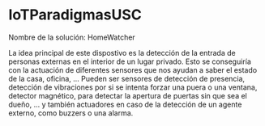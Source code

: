 # IoTParadigmasUSC

Nombre de la solución: HomeWatcher

La idea principal de este dispostivo es la detección de la entrada de personas externas en el interior de un lugar privado. Esto se conseguiría con la actuación de diferentes sensores que nos ayudan a saber el estado de la casa, oficina, ... Pueden ser sensores de detección de presencia, detección de vibraciones por si se intenta forzar una puera o una ventana, detector magnético, para detectar la apertura de puertas sin que sea el dueño, ... y también actuadores en caso de la detección de un agente externo, como buzzers o una alarma.
